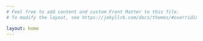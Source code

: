 ```yaml
---
# Feel free to add content and custom Front Matter to this file.
# To modify the layout, see https://jekyllrb.com/docs/themes/#overriding-theme-defaults

layout: home
---
```

<script data-ad-client="ca-pub-6083391768192122" async src="https://pagead2.googlesyndication.com/pagead/js/adsbygoogle.js"></script>